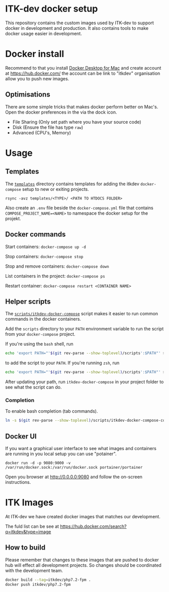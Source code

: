 # ITK-dev docker setup

This repository contains the custom images used by ITK-dev to support docker in development and production. It also contains tools to make docker usage easier in development. 

# Docker install
Recommend to that you install [Docker Desktop for Mac](https://docs.docker.com/docker-for-mac/install/) and create account at https://hub.docker.com/ the account can be link to "itkdev" organisation allow you to push new images.

## Optimisations 

There are some simple tricks that makes docker perform better on Mac's. Open the docker preferences in the via the dock icon.

* File Sharing (Only set path where you have your source code)
* Disk (Ensure the file has type `raw`)
* Advanced (CPU's, Memory)

# Usage

## Templates

The [`templates`](templates/) directory contains templates for adding
the itkdev `docker-compose` setup to new or exiting projects.

`rsync -avz templates/<TYPE>/ <PATH TO HTDOCS FOLDER>`

Also create an `.env` file beside the `docker-compose.yml` file that contains `COMPOSE_PROJECT_NAME=<NAME>` to namespace the docker setup for the projekt.

## Docker commands

Start containers: `docker-compose up -d`

Stop containers: `docker-compose stop`

Stop and remove containers: `docker-compose down`

List containers in the project: `docker-compose ps`

Restart container: `docker-compose restart <CONTAINER NAME>`


## Helper scripts

The [`scripts/itkdev-docker-compose`](scripts/itkdev-docker-compose)
script makes it easier to run common commands in the docker
containers.

Add the `scripts` directory to your `PATH` environment variable to run
the script from your `docker-compose` project.

If you're using the `bash` shell, run

```sh
echo 'export PATH="'$(git rev-parse --show-toplevel)/scripts':$PATH"' >> ~/.bashrc
```

to add the script to your `PATH`. If you're running `zsh`, run

```sh
echo 'export PATH="'$(git rev-parse --show-toplevel)/scripts':$PATH"' >> ~/.zshrc
```

After updating your path, run `itkdev-docker-compose` in your project folder to see what the script can do.

### Completion
To enable bash completion (tab commands).

```sh
ln -s $(git rev-parse --show-toplevel)/scripts/itkdev-docker-compose-completion.bash $(brew --prefix)/etc/bash_completion.d/itkdev-docker-compose
```

## Docker UI
If you want a graphical user interface to see what images and containers are running in you local setup you can use "potainer".

`docker run -d -p 9080:9000 -v /var/run/docker.sock:/var/run/docker.sock portainer/portainer`

Open you browser at http://0.0.0.0:9080 and follow the on-screen instructions.

# ITK Images

At ITK-dev we have created docker images that matches our development.

The fuld list can be see at https://hub.docker.com/search?q=itkdev&type=image

## How to build
Please remember that changes to these images that are pushed to docker hub will effect all development projects. So changes should be coordinated with the development team.

```sh
docker build --tag=itkdev/php7.2-fpm .
docker push itkdev/php7.2-fpm
```
